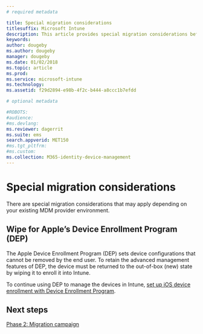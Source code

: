 ```yaml
---
# required metadata

title: Special migration considerations
titlesuffix: Microsoft Intune
description: This article provides special migration considerations before you start a migration campaign to Microsoft Intune.
keywords:
author: dougeby
ms.author: dougeby
manager: dougeby
ms.date: 01/02/2018
ms.topic: article
ms.prod:
ms.service: microsoft-intune
ms.technology:
ms.assetid: f29d2894-e98b-4f2c-b444-a8ccc1b7efdd

# optional metadata

#ROBOTS:
#audience:
#ms.devlang:
ms.reviewer: dagerrit
ms.suite: ems
search.appverid: MET150
#ms.tgt_pltfrm:
#ms.custom:
ms.collection: M365-identity-device-management
---
```


# Special migration considerations

There are special migration considerations that may apply depending on your existing MDM provider environment.

## Wipe for Apple’s Device Enrollment Program (DEP)

The Apple Device Enrollment Program (DEP) sets device configurations that cannot be removed by the end user. To retain the advanced management features of DEP, the device must be returned to the out-of-box (new) state by wiping it to enroll it into Intune.

To continue using DEP to manage the devices in Intune, [set up iOS device enrollment with Device Enrollment Program](device-enrollment-program-enroll-ios.md).


## Next steps

[Phase 2: Migration campaign](migration-guide-campaign.md)
